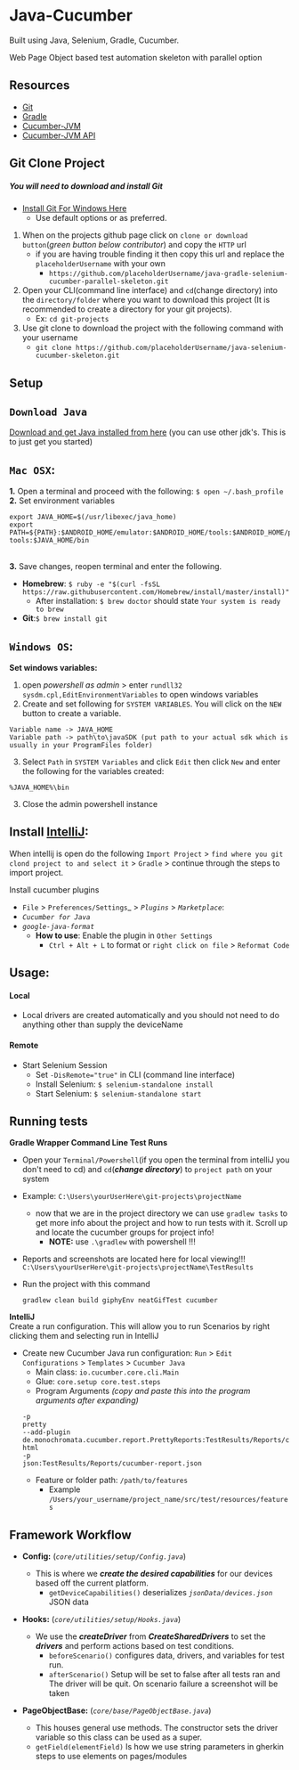 Java-Cucumber
======
Built using Java, Selenium, Gradle, Cucumber.

Web Page Object based test automation skeleton with parallel option

Resources
---
- [Git](https://git-scm.com/docs)
- [Gradle](https://docs.gradle.org/current/userguide/userguide.html)
- [Cucumber-JVM](https://cucumber.io/docs/reference/jvm)
- [Cucumber-JVM API](http://cucumber.github.io/api/cucumber/jvm/javadoc/)

## Git Clone Project

##### You will need to download and install Git
- [Install Git For Windows Here](https://git-scm.com/download/win) 
    - Use default options or as preferred.
1. When on the projects github page click on `clone or download button`(_green button below contributor_) and copy the `HTTP` url
    - if you are having trouble finding it then copy this url and replace the `placeholderUsername` with your own
        - `https://github.com/placeholderUsername/java-gradle-selenium-cucumber-parallel-skeleton.git`
2. Open your CLI(command line interface) and `cd`(change directory) into the `directory/folder` where you want to download this project (It is recommended to create a directory for your git projects). 
    - Ex: `cd git-projects`
3. Use git clone to download the project with the following command with your username
    - `git clone https://github.com/placeholderUsername/java-selenium-cucumber-skeleton.git`

Setup
---

## `Download Java`
[Download and get Java installed from here](https://www.oracle.com/technetwork/java/javase/downloads/jdk8-downloads-2133151.html)
(you can use other jdk's. This is to just get you started)

## `Mac OSX`:
**1.** Open a terminal and proceed with the following:
`$ open ~/.bash_profile
`\
**2.** Set environment variables
```
export JAVA_HOME=$(/usr/libexec/java_home)
export PATH=${PATH}:$ANDROID_HOME/emulator:$ANDROID_HOME/tools:$ANDROID_HOME/platform-tools:$JAVA_HOME/bin
```
\
**3.** Save changes, reopen terminal and enter the following.
- **Homebrew**: 
`$ ruby -e "$(curl -fsSL https://raw.githubusercontent.com/Homebrew/install/master/install)"`
    - After installation: `$ brew doctor` should state `Your system is ready to brew`
- **Git**:`$ brew install git`
    
## `Windows OS`:
**Set windows variables:**
1. open _powershell as admin_ > enter `rundll32 sysdm.cpl,EditEnvironmentVariables` to open windows variables
2. Create and set following for `SYSTEM VARIABLES`. You will click on the `NEW` button to create a variable.
```
Variable name -> JAVA_HOME
Variable path -> path\to\javaSDK (put path to your actual sdk which is usually in your ProgramFiles folder)
```
3. Select `Path` in `SYSTEM Variables` and click `Edit` then click `New` and enter the following for the variables created:
 ```
%JAVA_HOME%\bin
```
3. Close the admin powershell instance

## **Install** [IntelliJ](https://www.jetbrains.com/idea/download):       

When intellij is open do the following 
`Import Project` > `find where you git clond project to and select it` > `Gradle` > continue through the steps to import project. 

Install cucumber plugins
- `File` > `Preferences/Settings`_ > _`Plugins`_ > _`Marketplace`_:
- _`Cucumber for Java`_
- _`google-java-format`_
    - **How to use**: Enable the plugin in `Other Settings` 
        - `Ctrl + Alt + L` to format or `right click on file` > `Reformat Code`
    
Usage:
---
#### **Local**
- Local drivers are created automatically and you should not need to do anything other than supply the deviceName

#### **Remote**
- Start Selenium Session
    - Set `-DisRemote="true"` in CLI (command line interface)
    - Install Selenium: `$ selenium-standalone install`
    - Start Selenium: `$ selenium-standalone start`     

**Running tests**
----  
**Gradle Wrapper Command Line Test Runs** 
- Open your `Terminal/Powershell`(if you open the terminal from intelliJ you don't need to cd) and `cd`(_**change directory**_) to `project path` on your system
- Example: `C:\Users\yourUserHere\git-projects\projectName`
    - now that we are in the project directory we can use `gradlew tasks` to get more info about the project and how to run tests with it. Scroll up and locate the cucumber groups for project info!  
        - **NOTE:** use `.\gradlew` with powershell !!!
        
- Reports and screenshots are located here for local viewing!!! ```C:\Users\yourUserHere\git-projects\projectName\TestResults```
            
- Run the project with this command
    ```
    gradlew clean build giphyEnv neatGifTest cucumber
    ```            
        
**IntelliJ**
\
Create a run configuration. This will allow you to run Scenarios by right clicking them and selecting run in IntelliJ   
- Create new Cucumber Java run configuration: `Run` > `Edit Configurations` > `Templates` > `Cucumber Java`
    - Main class: `io.cucumber.core.cli.Main`
    - Glue: `core.setup core.test.steps`
    - Program Arguments _(copy and paste this into the program arguments after expanding)_
    ```
    -p
    pretty
    --add-plugin
    de.monochromata.cucumber.report.PrettyReports:TestResults/Reports/cucumber-html
    -p
    json:TestResults/Reports/cucumber-report.json
    ```
    - Feature or folder path: `/path/to/features`
        - Example `/Users/your_username/project_name/src/test/resources/features`

**Framework Workflow**
----  
- **Config:** (_`core/utilities/setup/Config.java`_)
    - This is where we _**create the desired capabilities**_ for our devices based off the current platform. 
        - `getDeviceCapabilities()` deserializes _`jsonData/devices.json`_ JSON data 
     
- **Hooks:** (_`core/utilities/setup/Hooks.java`_)
    - We use the _**createDriver**_ from _**CreateSharedDrivers**_ to set the _**drivers**_ and perform actions based on test conditions. 
        - `beforeScenario()` configures data, drivers, and variables for test run.
        - `afterScenario()` Setup will be set to false after all tests ran and The driver will be quit. On scenario failure a screenshot will be taken
        
- **PageObjectBase:** (_`core/base/PageObjectBase.java`_)
    - This houses general use methods. The constructor sets the driver variable so this class can be used as a super. 
    - `getField(elementField)` Is how we use string parameters in gherkin steps to use elements on pages/modules

